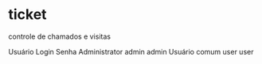 # ticket
controle de chamados e visitas

Usuário	      Login	Senha
Administrator	admin	admin
Usuário comum	user	user
